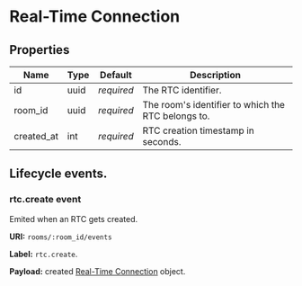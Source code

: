 # Real-Time Connection

## Properties

Name       | Type | Default    | Description
-----------| ---- | ---------- | --------------------------------------------------
id         | uuid | _required_ | The RTC identifier.
room_id    | uuid | _required_ | The room's identifier to which the RTC belongs to.
created_at |  int | _required_ | RTC creation timestamp in seconds.


## Lifecycle events.

### rtc.create event

Emited when an RTC gets created.

**URI:** `rooms/:room_id/events`

**Label:** `rtc.create`.

**Payload:** created [Real-Time Connection](#properties) object.
